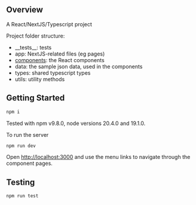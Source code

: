 ## Overview

A React/NextJS/Typescript project

Project folder structure:

- \_\_tests\_\_: tests
- app: NextJS-related files (eg pages)
- [components](/components): the React components
- data: the sample json data, used in the components
- types: shared typescript types
- utils: utility methods

## Getting Started

```bash
npm i
```

Tested with npm v9.8.0, node versions 20.4.0 and 19.1.0.

To run the server

```bash
npm run dev
```

Open [http://localhost:3000](http://localhost:3000) and use the menu links to navigate through the component pages.

## Testing

```bash
npm run test
```
